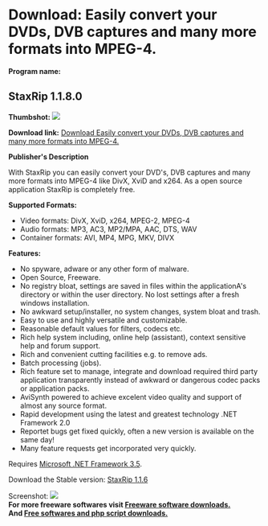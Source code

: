 # Download: Easily convert your DVDs, DVB captures and many more formats into MPEG-4.

**Program name:**

## StaxRip 1.1.8.0

  
**Thumbshot:** ![](http://www.freewarefiles.com/screenshot/staxrip_md.gif)   
  
**Download link:** [Download Easily convert your DVDs, DVB captures and many more formats into MPEG-4.](http://freesoftwares.boysofts.com/StaxRip_program_17841.html)  
  


**Publisher's Description**  
  


With StaxRip you can easily convert your DVD's, DVB captures and many more formats into MPEG-4 like DivX, XviD and x264. As a open source application StaxRip is completely free. 

**Supported Formats:**

  * Video formats: DivX, XviD, x264, MPEG-2, MPEG-4 
  * Audio formats: MP3, AC3, MP2/MPA, AAC, DTS, WAV 
  * Container formats: AVI, MP4, MPG, MKV, DIVX 

**Features:**

  * No spyware, adware or any other form of malware. 
  * Open Source, Freeware. 
  * No registry bloat, settings are saved in files within the applicationA's directory or within the user directory. No lost settings after a fresh windows installation. 
  * No awkward setup/installer, no system changes, system bloat and trash. 
  * Easy to use and highly versatile and customizable. 
  * Reasonable default values for filters, codecs etc. 
  * Rich help system including, online help (assistant), context sensitive help and forum support. 
  * Rich and convenient cutting facilities e.g. to remove ads. 
  * Batch processing (jobs). 
  * Rich feature set to manage, integrate and download required third party application transparently instead of awkward or dangerous codec packs or application packs. 
  * AviSynth powered to achieve excelent video quality and support of almost any source format. 
  * Rapid development using the latest and greatest technology .NET Framework 2.0 
  * Reportet bugs get fixed quickly, often a new version is available on the same day! 
  * Many feature requests get incorporated very quickly. 

Requires [Microsoft .NET Framework 3.5](http://www.microsoft.com/downloads/details.aspx?FamilyId=D2F74873-C796-4E60-91C8-F0EF809B09EE&displaylang=en). 

Download the Stable version: [StaxRip 1.1.6](http://downloads.sourceforge.net/staxmedia/StaxRip_1.1.6.7z)

  
  
Screenshot: ![](http://www.freewarefiles.com/screenshot/staxrip.gif)   
**For more freeware softwares visit [Freeware software downloads.](http://freesoftwares.boysofts.com/)**   
**And [Free softwares and php script downloads.](http://www.boysofts.com/)**
